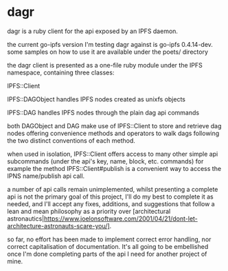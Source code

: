 # dagr

dagr is a ruby client for the api exposed by an IPFS daemon.

the current go-ipfs version I'm testing dagr against is go-ipfs 0.4.14-dev.
some samples on how to use it are available under the poets/ directory

the dagr client is presented as a one-file ruby module under the 
IPFS namespace, containing three classes:

IPFS::Client

IPFS::DAGObject   handles IPFS nodes created as unixfs objects

IPFS::DAG         handles IPFS nodes through the plain dag api commands

both DAGObject and DAG make use of IPFS::Client to store and retrieve 
dag nodes offering convenience methods and operators to walk dags
following the two distinct conventions of each method.

when used in isolation, IPFS::Client offers access to many other
simple api subcommands (under the api's key, name, block, etc. commands)
for example the method IPFS::Client#publish is a convenient way
to access the IPNS name/publish api call.

a number of api calls remain unimplemented, whilst presenting a 
complete api is not the primary goal of this project, I'll do my
best to complete it as needed, and I'll accept any fixes, additions,
and suggestions that follow a lean and mean philosophy as a priority
over [architectural astronautics|https://www.joelonsoftware.com/2001/04/21/dont-let-architecture-astronauts-scare-you/].


so far, no effort has been made to implement correct error handling, 
nor correct capitalisation of documentation.
It's all going to be embellished once I'm done completing parts 
of the api I need for another project of mine.

